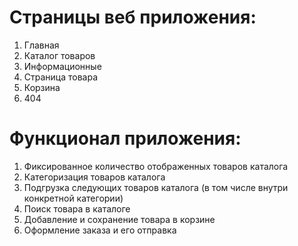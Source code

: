 # Cтраницы веб приложения:

1. Главная
2. Каталог товаров
3. Информационные
4. Страница товара
5. Корзина
6. 404

# Функционал приложения:

1. Фиксированное количество отображенных товаров каталога
2. Категоризация товаров каталога
3. Подгрузка следующих товаров каталога (в том числе внутри конкретной категории)
4. Поиск товара в каталоге
5. Добавление и сохранение товара в корзине
6. Оформление заказа и его отправка 
